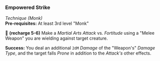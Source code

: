 ### Empowered Strike
*Technique (Monk)*  
**Pre-requisites:** At least 3rd level "Monk"  

🔷 **(recharge 5-6)** Make a *Martial Arts Attack* vs. *Fortitude* using a "Melee Weapon" you are wielding against target creature.

**Success:** You deal an additional `2dM` *Damage* of the "Weapon's" *Damage Type*, and the target falls *Prone* in addition to the *Attack's* other effects.
